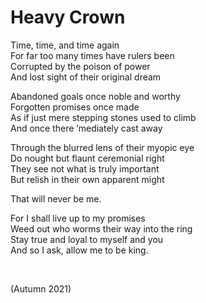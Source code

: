 # Heavy Crown
<!-- #SQUARK live!
| dest = poetry/heavy-crown
| style = poetry
| index = poetry
| shard = #INDEX / melodramatic
| date = 2021 September
-->

Time, time, and time again  
For far too many times have rulers been  
Corrupted by the poison of power  
And lost sight of their original dream  

Abandoned goals once noble and worthy  
Forgotten promises once made  
As if just mere stepping stones used to climb  
And once there ’mediately cast away  

Through the blurred lens of their myopic eye  
Do nought but flaunt ceremonial right  
They see not what is truly important  
But relish in their own apparent might  

That will never be me.  

For I shall live up to my promises  
Weed out who worms their way into the ring  
Stay true and loyal to myself and you  
And so I ask, allow me to be king.  


<br>


(Autumn 2021)
